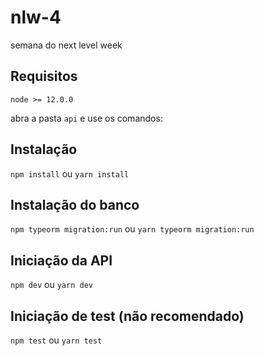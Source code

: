 # nlw-4
semana do next level week

## Requisitos

`node >= 12.0.0`

abra a pasta `api` e use os comandos:
## Instalação

`npm install` ou `yarn install` 

## Instalação do banco

`npm typeorm migration:run` ou `yarn typeorm migration:run`

## Iniciação da API

`npm dev` ou `yarn dev`

## Iniciação de test (não recomendado)

`npm test` ou `yarn test`
